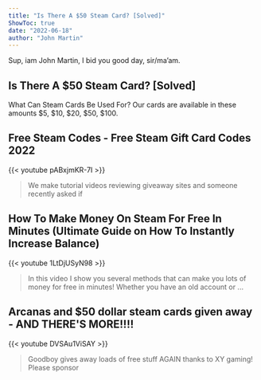 ```yaml
---
title: "Is There A $50 Steam Card? [Solved]"
ShowToc: true 
date: "2022-06-18"
author: "John Martin" 
---
```


Sup, iam John Martin, I bid you good day, sir/ma’am.
## Is There A $50 Steam Card? [Solved]
What Can Steam Cards Be Used For? Our cards are available in these amounts $5, $10, $20, $50, $100.

## Free Steam Codes - Free Steam Gift Card Codes 2022
{{< youtube pABxjmKR-7I >}}
>We make tutorial videos reviewing giveaway sites and someone recently asked if 

## How To Make Money On Steam For Free In Minutes (Ultimate Guide on How To Instantly Increase Balance)
{{< youtube 1LtDjUSyN98 >}}
>In this video I show you several methods that can make you lots of money for free in minutes! Whether you have an old account or ...

## Arcanas and $50 dollar steam cards given away - AND THERE'S MORE!!!!
{{< youtube DVSAu1ViSAY >}}
>Goodboy gives away loads of free stuff AGAIN thanks to XY gaming! Please sponsor 

